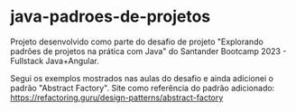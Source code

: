 # java-padroes-de-projetos
Projeto desenvolvido como parte do desafio de projeto "Explorando padrões de projetos na prática com Java" do Santander Bootcamp 2023 - Fullstack Java+Angular.

Segui os exemplos mostrados nas aulas do desafio e ainda adicionei o padrão "Abstract Factory".
Site como referência do padrão adicionado: https://refactoring.guru/design-patterns/abstract-factory
